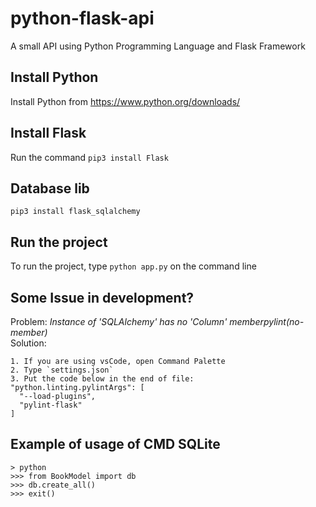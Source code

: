 # python-flask-api
A small API using Python Programming Language and Flask Framework

## Install Python
Install Python from https://www.python.org/downloads/

## Install Flask
Run the command `pip3 install Flask`

## Database lib
`pip3 install flask_sqlalchemy`

## Run the project
To run the project, type `python app.py` on the command line

## Some Issue in development?
Problem: _Instance of 'SQLAlchemy' has no 'Column' memberpylint(no-member)_  
Solution:
	
	1. If you are using vsCode, open Command Palette
	2. Type `settings.json`
	3. Put the code below in the end of file:  
    "python.linting.pylintArgs": [
      "--load-plugins",
      "pylint-flask"
    ]

## Example of usage of CMD SQLite 
```
> python
>>> from BookModel import db
>>> db.create_all()
>>> exit()
```